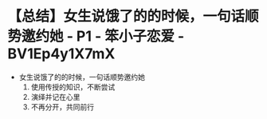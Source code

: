 # 【总结】女生说饿了的的时候，一句话顺势邀约她 - P1 - 笨小子恋爱 - BV1Ep4y1X7mX

-   女生说饿了的的时候，一句话顺势邀约她
    1.  使用传授的知识，不断尝试
    2.  演绎并记在心里
    3.  不再分开，共同前行